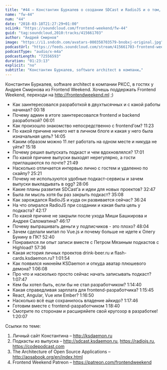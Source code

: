 ```yaml
---
title: "#44 – Константин Буркалев о создании SDCast и RadioJS и о том, как начать свой подкаст с нуля"
name: "fw-44"
num: "44"
date: "2018-03-18T21:27:29+01:00"
scLink: "https://soundcloud.com/frontend-weekend/fw-44"
guid: "tag:soundcloud,2010:tracks/415661703"
author: "Андрей Смирнов"
image: "https://i1.sndcdn.com/avatars-000358703579-bnobxj-original.jpg"
podcastUrl: "https://feeds.soundcloud.com/stream/415661703-frontend-weekend-fw-44.m4a"
podcastType: "audio/x-m4a"
podcastLength: "72556593"
duration: "01:23:13"
explicit: "no"
subtitle: "Константин Буркалев, software architect в компани…"
---
```

Константин Буркалев, software architect в компании РКСС, в гостях у Андрея Смирнова из Frontend Weekend. Хочешь поддержать Frontend Weekend, переходи на http://frontendweekend.ml ;) 

- Как заинтересовался разработкой в двухтысячных и с какой работы начинал? 00:18
- Почему админ в итоге заинтересовался frontend и backend разработкой? 06:01
- Как произошло знакомство непосредственно с frontend’ом? 11:23
- По какой причине ничего нет в личном блоге и какая у него была изначальная цель? 14:05
- Каким образом можно 11 лет работать на одном месте и никуда не уйти? 15:18
- Почему решил выпускать подкаст и чем вдохновлялся? 17:01
- По какой причине выпуски выходят нерегулярно, а гости приглашаются по почте? 21:49
- Насколько отличается интервью лично с гостем и удаленно по скайпу? 25:21 
- Почему не используются удобные подкаст-сервисы и зачем выпуски выкладывать в ogg? 28:06
- Какие планы развития SDCast’а и идеи для новых проектов? 32:47
- Была ли мысль хотя бы раз закрыть подкаст? 35:08
- Как зарождался RadioJS и куда он развивается сейчас? 36:24
- На что опирался RadioJS при создании и какая была цель у подкаста? 42:17
- По какой причине не закрыли после ухода Миши Башкирова и Андрея Саломатина? 46:17
- Почему выпрашивать деньги у подписчиков - это плохо? 48:04
- Зачем сделали митап по Vue.js и почему больше не идете к Олегу Бунину в ПК? 52:40
- Понравился ли опыт записи вместе с Петром Мязиным подкастов с Highload? 57:36
- Какая история личных проектов drink-beer.ru и flash-cards.ksdaemon.ru? 1:01:54
- Как появился никнейм KSDaemon и откуда аватар плюшевого демона? 1:06:08
- Про что и насколько просто сейчас начать записывать подкаст? 1:07:47
- Кем бы хотел быть, если бы не стал разработчиком? 1:14:40
- Какая справедливая зарплата для frontend-разработчика? 1:15:45
- React, Angular, Vue или Ember? 1:16:50
- Насколько всё еще сохранилось владение айкидо? 1:17:46
- Готовим вместе с frontend-разработчиком 1:18:40
- Смотрите по сторонам и расширяйете свой кругозор в разработке! 1:20:07

Ссылки по теме:
1) Личный сайт Константина – http://ksdaemon.ru
2) Подкасты из выпуска – http://sdcast.ksdaemon.ru, https://radiojs.ru, https://codepodcast.com
3) The Architecture of Open Source Applications – http://aosabook.org/en/index.html
4) Frontend Weekend Patreon – https://patreon.com/frontendweekend